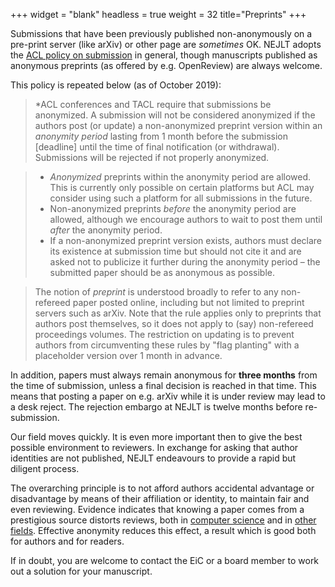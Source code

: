 +++
widget = "blank"
headless = true
weight = 32
title="Preprints"
+++


Submissions that have been previously published non-anonymously on a pre-print server (like arXiv) or other page are *sometimes* OK. NEJLT adopts the [ACL policy on submission](https://www.aclweb.org/adminwiki/index.php?title=ACL_Policies_for_Submission,_Review_and_Citation) in general, though manuscripts published as anonymous preprints (as offered by e.g. OpenReview) are always welcome.

This policy is repeated below (as of October 2019):

> \*ACL conferences and TACL require that submissions be anonymized. A submission will not be considered anonymized if the authors post (or update) a non-anonymized preprint version within an *anonymity period* lasting from 1 month before the submission [deadline] until the time of final notification (or withdrawal). Submissions will be rejected if not properly anonymized.

> * *Anonymized* preprints within the anonymity period are allowed. This is currently only possible on certain platforms but ACL may consider using such a platform for all submissions in the future.
> * Non-anonymized preprints *before* the anonymity period are allowed, although we encourage authors to wait to post them until *after* the anonymity period.
> * If a non-anonymized preprint version exists, authors must declare its existence at submission time but should not cite it and are asked not to publicize it further during the anonymity period – the submitted paper should be as anonymous as possible.

> The notion of *preprint* is understood broadly to refer to any non-refereed paper posted online, including but not limited to preprint servers such as arXiv. Note that the rule applies only to preprints that authors post themselves, so it does not apply to (say) non-refereed proceedings volumes. The restriction on updating is to prevent authors from circumventing these rules by "flag planting" with a placeholder version over 1 month in advance.

In addition, papers must always remain anonymous for **three months** from the time of submission, unless a final decision is reached in that time. This means that posting a paper on e.g. arXiv while it is under review may lead to a desk reject. The rejection embargo at NEJLT is twelve months before re-submission.

Our field moves quickly. It is even more important then to give the best possible environment to reviewers. In exchange for asking that author identities are not published, NEJLT endeavours to provide a rapid but diligent process.

The overarching principle is to not afford authors accidental advantage or disadvantage by means of their affiliation or identity, to maintain fair and even reviewing. Evidence indicates that knowing a paper comes from a prestigious source distorts reviews, both in [computer science](https://www.pnas.org/content/114/48/12708?collection=) and in [other fields](https://jamanetwork.com/journals/jama/article-abstract/2556112). Effective anonymity reduces this effect, a result which is good both for authors and for readers.

If in doubt, you are welcome to contact the EiC or a board member to work out a solution for your manuscript.
